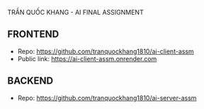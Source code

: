 TRẦN QUỐC KHANG - AI FINAL ASSIGNMENT
## FRONTEND
- Repo: https://github.com/tranquockhang1810/ai-client-assm
- Public link: https://ai-client-assm.onrender.com

## BACKEND
- Repo: https://github.com/tranquockhang1810/ai-server-assm
